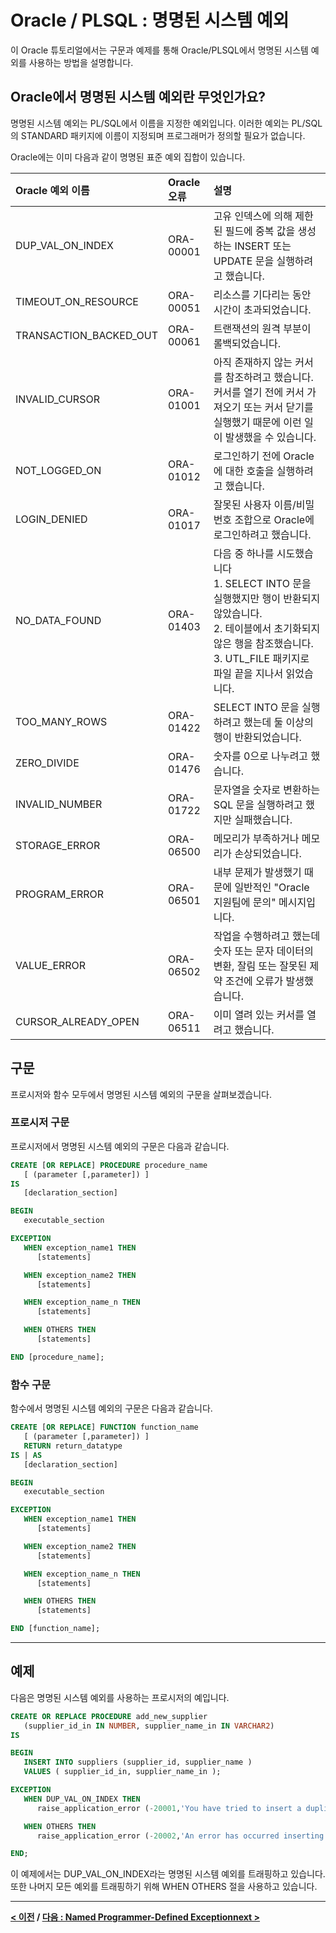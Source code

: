 # Oracle / PLSQL : 명명된 시스템 예외

이 Oracle 튜토리얼에서는 구문과 예제를 통해 Oracle/PLSQL에서 명명된 시스템 예외를 사용하는 방법을 설명합니다.

## Oracle에서 명명된 시스템 예외란 무엇인가요?
명명된 시스템 예외는 PL/SQL에서 이름을 지정한 예외입니다. 이러한 예외는 PL/SQL의 STANDARD 패키지에 이름이 지정되며 프로그래머가 정의할 필요가 없습니다.

Oracle에는 이미 다음과 같이 명명된 표준 예외 집합이 있습니다.

| Oracle 예외 이름 | Oracle 오류 | 설명 |
| :-- | :-- | :-- |
| DUP_VAL_ON_INDEX       | ORA-00001   | 고유 인덱스에 의해 제한된 필드에 중복 값을 생성하는 INSERT 또는 UPDATE 문을 실행하려고 했습니다.                                               |
| TIMEOUT_ON_RESOURCE    | ORA-00051   | 리소스를 기다리는 동안 시간이 초과되었습니다.                                                                                                  |
| TRANSACTION_BACKED_OUT | ORA-00061   | 트랜잭션의 원격 부분이 롤백되었습니다.                                                                                                         |
| INVALID_CURSOR         | ORA-01001   | 아직 존재하지 않는 커서를 참조하려고 했습니다. 커서를 열기 전에 커서 가져오기 또는 커서 닫기를 실행했기 때문에 이런 일이 발생했을 수 있습니다. |
| NOT_LOGGED_ON          | ORA-01012   | 로그인하기 전에 Oracle에 대한 호출을 실행하려고 했습니다.                                                                                      |
| LOGIN_DENIED           | ORA-01017   | 잘못된 사용자 이름/비밀번호 조합으로 Oracle에 로그인하려고 했습니다.                                                                           |
| NO_DATA_FOUND          | ORA-01403   | 다음 중 하나를 시도했습니다<br>1. SELECT INTO 문을 실행했지만 행이 반환되지 않았습니다.<br>2. 테이블에서 초기화되지 않은 행을 참조했습니다.<br>3. UTL_FILE 패키지로 파일 끝을 지나서 읽었습니다. |
| TOO_MANY_ROWS       | ORA-01422 | SELECT INTO 문을 실행하려고 했는데 둘 이상의 행이 반환되었습니다.                                        |
| ZERO_DIVIDE         | ORA-01476 | 숫자를 0으로 나누려고 했습니다.                                                                          |
| INVALID_NUMBER      | ORA-01722 | 문자열을 숫자로 변환하는 SQL 문을 실행하려고 했지만 실패했습니다.                                        |
| STORAGE_ERROR       | ORA-06500 | 메모리가 부족하거나 메모리가 손상되었습니다.                                                             |
| PROGRAM_ERROR       | ORA-06501 | 내부 문제가 발생했기 때문에 일반적인 "Oracle 지원팀에 문의" 메시지입니다.                                |
| VALUE_ERROR         | ORA-06502 | 작업을 수행하려고 했는데 숫자 또는 문자 데이터의 변환, 잘림 또는 잘못된 제약 조건에 오류가 발생했습니다. |
| CURSOR_ALREADY_OPEN | ORA-06511 | 이미 열려 있는 커서를 열려고 했습니다. |

## 구문
프로시저와 함수 모두에서 명명된 시스템 예외의 구문을 살펴보겠습니다.

### 프로시저 구문
프로시저에서 명명된 시스템 예외의 구문은 다음과 같습니다.
```sql
CREATE [OR REPLACE] PROCEDURE procedure_name
   [ (parameter [,parameter]) ]
IS
   [declaration_section]

BEGIN
   executable_section

EXCEPTION
   WHEN exception_name1 THEN
      [statements]

   WHEN exception_name2 THEN
      [statements]

   WHEN exception_name_n THEN
      [statements]

   WHEN OTHERS THEN
      [statements]

END [procedure_name];
```

### 함수 구문
함수에서 명명된 시스템 예외의 구문은 다음과 같습니다.
```sql
CREATE [OR REPLACE] FUNCTION function_name
   [ (parameter [,parameter]) ]
   RETURN return_datatype
IS | AS
   [declaration_section]

BEGIN
   executable_section

EXCEPTION
   WHEN exception_name1 THEN
      [statements]

   WHEN exception_name2 THEN
      [statements]

   WHEN exception_name_n THEN
      [statements]

   WHEN OTHERS THEN
      [statements]

END [function_name];
```

---
## 예제
다음은 명명된 시스템 예외를 사용하는 프로시저의 예입니다.
```sql
CREATE OR REPLACE PROCEDURE add_new_supplier
   (supplier_id_in IN NUMBER, supplier_name_in IN VARCHAR2)
IS

BEGIN
   INSERT INTO suppliers (supplier_id, supplier_name )
   VALUES ( supplier_id_in, supplier_name_in );

EXCEPTION
   WHEN DUP_VAL_ON_INDEX THEN
      raise_application_error (-20001,'You have tried to insert a duplicate supplier_id.');

   WHEN OTHERS THEN
      raise_application_error (-20002,'An error has occurred inserting a supplier.');

END;
```
이 예제에서는 DUP_VAL_ON_INDEX라는 명명된 시스템 예외를 트래핑하고 있습니다. 또한 나머지 모든 예외를 트래핑하기 위해 WHEN OTHERS 절을 사용하고 있습니다.

---
**[< 이전](CURSOR_FOR_LOOP.md) / [다음 : Named Programmer-Defined Exceptionnext >](Named_Programmer-Defined_Exceptions.md)**